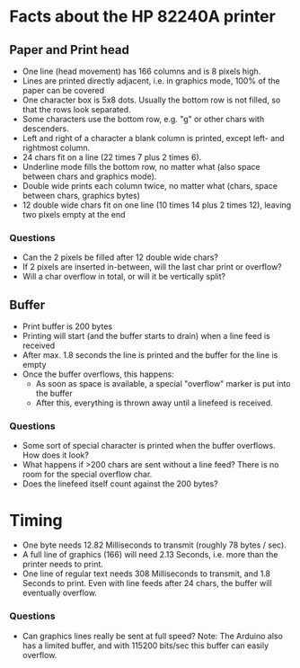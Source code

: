 # Facts about the HP 82240A printer
## Paper and Print head
* One line (head movement) has 166 columns and is 8 pixels high.
* Lines are printed directly adjacent, i.e. in graphics mode, 100% of the paper can be covered
* One character box is 5x8 dots. Usually the bottom row is not filled, so that the rows look separated.
* Some characters use the bottom row, e.g. "g" or other chars with descenders.
* Left and right of a character a blank column is printed, except left- and rightmost column.
* 24 chars fit on a line (22 times 7 plus 2 times 6).
* Underline mode fills the bottom row, no matter what (also space between chars and graphics mode).
* Double wide prints each column twice, no matter what (chars, space between chars, graphics bytes)
* 12 double wide chars fit on one line (10 times 14 plus 2 times 12), leaving two pixels empty at the end

### Questions
* Can the 2 pixels be filled after 12 double wide chars?
* If 2 pixels are inserted in-between, will the last char print or overflow?
* Will a char overflow in total, or will it be vertically split?

## Buffer
* Print buffer is 200 bytes
* Printing will start (and the buffer starts to drain) when a line feed is received
* After max. 1.8 seconds the line is printed and the buffer for the line is empty
* Once the buffer overflows, this happens:
    * As soon as space is available, a special "overflow" marker is put into the buffer
    * After this, everything is thrown away until a linefeed is received.

### Questions
* Some sort of special character is printed when the buffer overflows. How does it look?
* What happens if >200 chars are sent without a line feed? There is no room for the special overflow char.
* Does the linefeed itself count against the 200 bytes?

# Timing
* One byte needs 12.82 Milliseconds to transmit (roughly 78 bytes / sec).
* A full line of graphics (166) will need 2.13 Seconds, i.e. more than the printer needs to print.
* One line of regular text needs 308 Milliseconds to transmit, and 1.8 Seconds to print. Even with
  line feeds after 24 chars, the buffer will eventually overflow.

### Questions
* Can graphics lines really be sent at full speed? Note: The Arduino also has a limited buffer, and
  with 115200 bits/sec this buffer can easily overflow.
